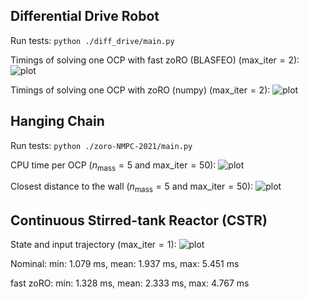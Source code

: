 ## Differential Drive Robot
Run tests:
```python ./diff_drive/main.py```

Timings of solving one OCP with fast zoRO (BLASFEO) ($\mathrm{max\_iter} = 2$):
![plot](./figures/timings_diff_drive_blasfeo.png)

Timings of solving one OCP with zoRO (numpy) ($\mathrm{max\_iter} = 2$):
![plot](./figures/timings_diff_drive_numpy.png)

## Hanging Chain

Run tests:
```python ./zoro-NMPC-2021/main.py```

CPU time per OCP ($n_\mathrm{mass} = 5$ and $\mathrm{max\_iter} = 50$):
![plot](./figures/timings_nm5.png)

Closest distance to the wall ($n_\mathrm{mass} = 5$ and $\mathrm{max\_iter} = 50$):
![plot](./figures/constraint_violation_nmass_5_seeds_20.png)


## Continuous Stirred-tank Reactor (CSTR)

State and input trajectory ($\mathrm{max\_iter} = 1$):
![plot](./figures/trajectory_cstr.png)

Nominal:
 min: 1.079 ms, mean: 1.937 ms, max: 5.451 ms

fast zoRO:
 min: 1.328 ms, mean: 2.333 ms, max: 4.767 ms